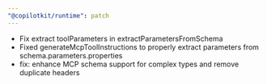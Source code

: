 ```yaml
---
"@copilotkit/runtime": patch
---
```


- Fix extract toolParameters in extractParametersFromSchema
- Fixed generateMcpToolInstructions to properly extract parameters from schema.parameters.properties
- fix: enhance MCP schema support for complex types and remove duplicate headers
